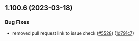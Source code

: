## 1.100.6 (2023-03-18)


### Bug Fixes

* removed pull request link to issue check ([#5528](https://github.com/EddieHubCommunity/LinkFree/issues/5528)) ([1d791c7](https://github.com/EddieHubCommunity/LinkFree/commit/1d791c7f507ef92e6dcd54c46b7477173802cd0a))




